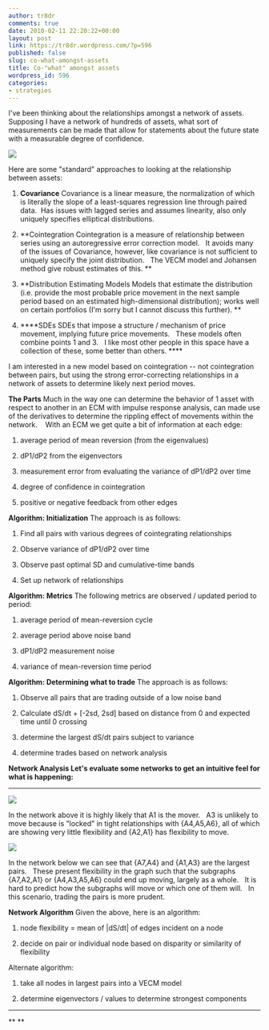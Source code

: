 ```yaml
---
author: tr8dr
comments: true
date: 2010-02-11 22:20:22+00:00
layout: post
link: https://tr8dr.wordpress.com/?p=596
published: false
slug: co-what-amongst-assets
title: Co-"what" amongst assets
wordpress_id: 596
categories:
- strategies
---
```


I've been thinking about the relationships amongst a network of assets.   Supposing I have a network of hundreds of assets, what sort of measurements can be made that allow for statements about the future state with a measurable degree of confidence.

[![](http://tr8dr.files.wordpress.com/2010/01/group1.png)](http://tr8dr.files.wordpress.com/2010/01/group1.png)

Here are some "standard" approaches to looking at the relationship between assets:



	
  1. **Covariance**
Covariance is a linear measure, the normalization of which is literally the slope of a least-squares regression line through paired data.  Has issues with lagged series and assumes linearity, also only uniquely specifies elliptical distributions.

	
  2. **Cointegration
Cointegration is a measure of relationship between series using an autoregressive error correction model.   It avoids many of the issues of Covariance, however, like covariance is not sufficient to uniquely specify the joint distribution.   The VECM model and Johansen method give robust estimates of this.
**

	
  3. **Distribution Estimating Models
Models that estimate the distribution (i.e. provide the most probable price movement in the next sample period based on an estimated high-dimensional distribution); works well on certain portfolios (I'm sorry but I cannot discuss this further).
**

	
  4. ****SDEs
SDEs that impose a structure / mechanism of price movement, implying future price movements.   These models often combine points 1 and 3.   I like most other people in this space have a collection of these, some better than others. ****


I am interested in a new model based on cointegration -- not cointegration between pairs, but using the strong error-correcting relationships in a network of assets to determine likely next period moves.

**The Parts**
Much in the way one can determine the behavior of 1 asset with respect to another in an ECM with impulse response analysis, can made use of the derivatives to determine the rippling effect of movements within the network.    With an ECM we get quite a bit of information at each edge:



	
  1. average period of mean reversion (from the eigenvalues)

	
  2. dP1/dP2 from the eigenvectors

	
  3. measurement error from evaluating the variance of dP1/dP2 over time

	
  4. degree of confidence in cointegration

	
  5. positive or negative feedback from other edges


**Algorithm: Initialization**
The approach is as follows:



	
  1. Find all pairs with various degrees of cointegrating relationships

	
  2. Observe variance of dP1/dP2 over time

	
  3. Observe past optimal SD and cumulative-time bands

	
  4. Set up network of relationships


**Algorithm: Metrics**
The following metrics are observed / updated period to period:



	
  1. average period of mean-reversion cycle

	
  2. average period above noise band

	
  3. dP1/dP2 measurement noise

	
  4. variance of mean-reversion time period


**Algorithm: Determining what to trade**
The approach is as follows:



	
  1. Observe all pairs that are trading outside of a low noise band

	
  2. Calculate dS/dt + [-2sd, 2sd] based on distance from 0 and expected time until 0 crossing

	
  3. determine the largest dS/dt pairs subject to variance

	
  4. determine trades based on network analysis


**Network Analysis
Let's evaluate some networks to get an intuitive feel for what is happening:**


** **




[![](http://tr8dr.files.wordpress.com/2010/02/screen-shot-2010-02-17-at-5-32-10-pm.png)](http://tr8dr.files.wordpress.com/2010/02/screen-shot-2010-02-17-at-5-32-10-pm.png)


In the network above it is highly likely that A1 is the mover.   A3 is unlikely to move because is "locked" in tight relationships with {A4,A5,A6}, all of which are showing very little flexibility and {A2,A1} has flexibility to move.


[![](http://tr8dr.files.wordpress.com/2010/02/screen-shot-2010-02-17-at-5-49-03-pm.png)](http://tr8dr.files.wordpress.com/2010/02/screen-shot-2010-02-17-at-5-49-03-pm.png)


In the network below we can see that {A7,A4} and {A1,A3} are the largest pairs.   These present flexibility in the graph such that the subgraphs {A7,A2,A1} or {A4,A3,A5,A6} could end up moving, largely as a whole.   It is hard to predict how the subgraphs will move or which one of them will.   In this scenario, trading the pairs is more prudent.

**Network Algorithm**
Given the above, here is an algorithm:



	
  1. node flexibility = mean of |dS/dt| of edges incident on a node

	
  2. decide on pair or individual node based on disparity or similarity of flexibility


Alternate algorithm:

	
  1. take all nodes in largest pairs into a VECM model

	
  2. determine eigenvectors / values to determine strongest components




** **


**[](http://tr8dr.files.wordpress.com/2010/02/screen-shot-2010-02-16-at-11-34-06-pm.png) **
